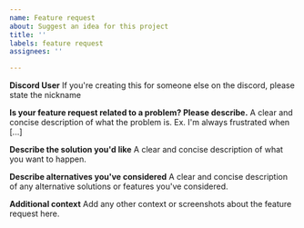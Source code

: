 ```yaml
---
name: Feature request
about: Suggest an idea for this project
title: ''
labels: feature request
assignees: ''

---
```


**Discord User**
If you're creating this for someone else on the discord, please state the nickname

**Is your feature request related to a problem? Please describe.**
A clear and concise description of what the problem is. Ex. I'm always frustrated when [...]

**Describe the solution you'd like**
A clear and concise description of what you want to happen.

**Describe alternatives you've considered**
A clear and concise description of any alternative solutions or features you've considered.

**Additional context**
Add any other context or screenshots about the feature request here.
